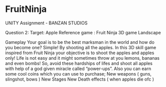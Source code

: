 # FruitNinja
UNITY Assignment - BANZAN STUDIOS

Question 2:
Target: Apple
Reference game : Fruit Ninja
3D game
Landscape

Gameplay
Your goal is to be the best marksman in the world and how do you become one? Simple! By shooting all the apples. In this 3D skill game inspired from Fruit Ninja your objective is to shoot the apples and apples only!
Life is not easy and it might sometimes throw at you lemons, bananas and even bombs! So, avoid these hardships of lifes and shoot all apples with help of a god given miracle called “power-ups”.
Also you can earn some cool coins which you can use to purchase;
New weapons ( guns, slingshot, bows )
New Stages
New Death effects ( when apples die ofc )
